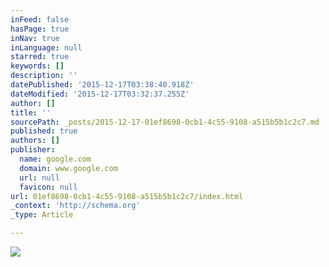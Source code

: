```yaml
---
inFeed: false
hasPage: true
inNav: true
inLanguage: null
starred: true
keywords: []
description: ''
datePublished: '2015-12-17T03:38:40.918Z'
dateModified: '2015-12-17T03:32:37.255Z'
author: []
title: ''
sourcePath: _posts/2015-12-17-01ef8698-0cb1-4c55-9108-a515b5b1c2c7.md
published: true
authors: []
publisher:
  name: google.com
  domain: www.google.com
  url: null
  favicon: null
url: 01ef8698-0cb1-4c55-9108-a515b5b1c2c7/index.html
_context: 'http://schema.org'
_type: Article

---
```

![](http://cdn.hiconsumption.com/wp-content/uploads/2015/03/Walnut-Studiolo-Leather-Whiskey-Case-1.jpg)